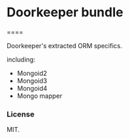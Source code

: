 # Doorkeeper bundle

====

Doorkeeper's extracted ORM specifics.

including:

- Mongoid2
- Mongoid3
- Mongoid4
- Mongo mapper

### License

MIT.
